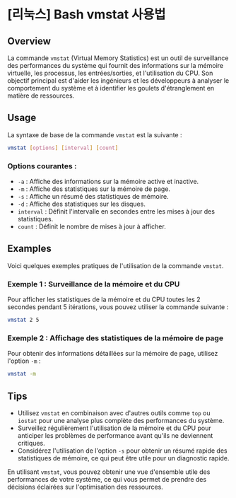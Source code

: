 # [리눅스] Bash vmstat 사용법

## Overview
La commande `vmstat` (Virtual Memory Statistics) est un outil de surveillance des performances du système qui fournit des informations sur la mémoire virtuelle, les processus, les entrées/sorties, et l'utilisation du CPU. Son objectif principal est d'aider les ingénieurs et les développeurs à analyser le comportement du système et à identifier les goulets d'étranglement en matière de ressources.

## Usage
La syntaxe de base de la commande `vmstat` est la suivante :

```bash
vmstat [options] [interval] [count]
```

### Options courantes :
- `-a` : Affiche des informations sur la mémoire active et inactive.
- `-m` : Affiche des statistiques sur la mémoire de page.
- `-s` : Affiche un résumé des statistiques de mémoire.
- `-d` : Affiche des statistiques sur les disques.
- `interval` : Définit l'intervalle en secondes entre les mises à jour des statistiques.
- `count` : Définit le nombre de mises à jour à afficher.

## Examples
Voici quelques exemples pratiques de l'utilisation de la commande `vmstat`.

### Exemple 1 : Surveillance de la mémoire et du CPU
Pour afficher les statistiques de la mémoire et du CPU toutes les 2 secondes pendant 5 itérations, vous pouvez utiliser la commande suivante :

```bash
vmstat 2 5
```

### Exemple 2 : Affichage des statistiques de la mémoire de page
Pour obtenir des informations détaillées sur la mémoire de page, utilisez l'option `-m` :

```bash
vmstat -m
```

## Tips
- Utilisez `vmstat` en combinaison avec d'autres outils comme `top` ou `iostat` pour une analyse plus complète des performances du système.
- Surveillez régulièrement l'utilisation de la mémoire et du CPU pour anticiper les problèmes de performance avant qu'ils ne deviennent critiques.
- Considérez l'utilisation de l'option `-s` pour obtenir un résumé rapide des statistiques de mémoire, ce qui peut être utile pour un diagnostic rapide.

En utilisant `vmstat`, vous pouvez obtenir une vue d'ensemble utile des performances de votre système, ce qui vous permet de prendre des décisions éclairées sur l'optimisation des ressources.